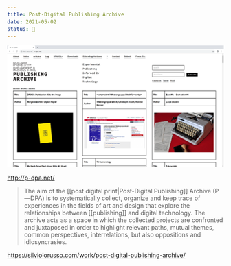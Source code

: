 ```yaml
---
title: Post-Digital Publishing Archive
date: 2021-05-02
status: 🌱
---
```


![screenshot of the post-digital publishing archive](assets/images/p-dpa_01.png)

<http://p-dpa.net/>

> The aim of the [[post digital print|Post-Digital Publishing]] Archive (P—DPA) is to systematically collect, organize and keep trace of experiences in the fields of art and design that explore the relationships between [[publishing]] and digital technology. The archive acts as a space in which the collected projects are confronted and juxtaposed in order to highlight relevant paths, mutual themes, common perspectives, interrelations, but also oppositions and idiosyncrasies.

<https://silviolorusso.com/work/post-digital-publishing-archive/>